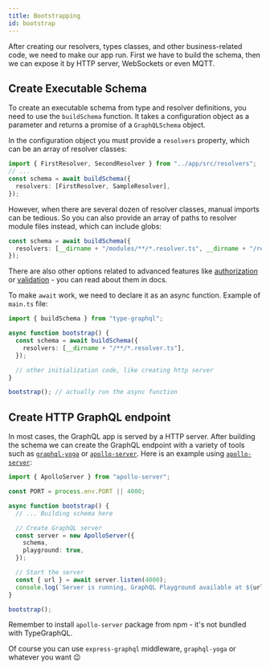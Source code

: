 ```yaml
---
title: Bootstrapping
id: bootstrap
---
```


After creating our resolvers, types classes, and other business-related code, we need to make our app run. First we have to build the schema, then we can expose it by HTTP server, WebSockets or even MQTT.

## Create Executable Schema

To create an executable schema from type and resolver definitions, you need to use the `buildSchema` function.
It takes a configuration object as a parameter and returns a promise of a `GraphQLSchema` object.

In the configuration object you must provide a `resolvers` property, which can be an array of resolver classes:

```typescript
import { FirstResolver, SecondResolver } from "../app/src/resolvers";
// ...
const schema = await buildSchema({
  resolvers: [FirstResolver, SampleResolver],
});
```

However, when there are several dozen of resolver classes, manual imports can be tedious.
So you can also provide an array of paths to resolver module files instead, which can include globs:

```typescript
const schema = await buildSchema({
  resolvers: [__dirname + "/modules/**/*.resolver.ts", __dirname + "/resolvers/**/*.ts"],
});
```

There are also other options related to advanced features like [authorization](authorization.md) or [validation](validation.md) - you can read about them in docs.

To make `await` work, we need to declare it as an async function. Example of `main.ts` file:

```typescript
import { buildSchema } from "type-graphql";

async function bootstrap() {
  const schema = await buildSchema({
    resolvers: [__dirname + "/**/*.resolver.ts"],
  });

  // other initialization code, like creating http server
}

bootstrap(); // actually run the async function
```

## Create HTTP GraphQL endpoint

In most cases, the GraphQL app is served by a HTTP server. After building the schema we can create the GraphQL endpoint with a variety of tools such as [`graphql-yoga`](https://github.com/prisma/graphql-yoga) or [`apollo-server`](https://github.com/apollographql/apollo-server). Here is an example using [`apollo-server`](https://github.com/apollographql/apollo-server):

```typescript
import { ApolloServer } from "apollo-server";

const PORT = process.env.PORT || 4000;

async function bootstrap() {
  // ... Building schema here

  // Create GraphQL server
  const server = new ApolloServer({
    schema,
    playground: true,
  });

  // Start the server
  const { url } = await server.listen(4000);
  console.log(`Server is running, GraphQL Playground available at ${url}`);
}

bootstrap();
```

Remember to install `apollo-server` package from npm - it's not bundled with TypeGraphQL.

Of course you can use `express-graphql` middleware, `graphql-yoga` or whatever you want 😉
